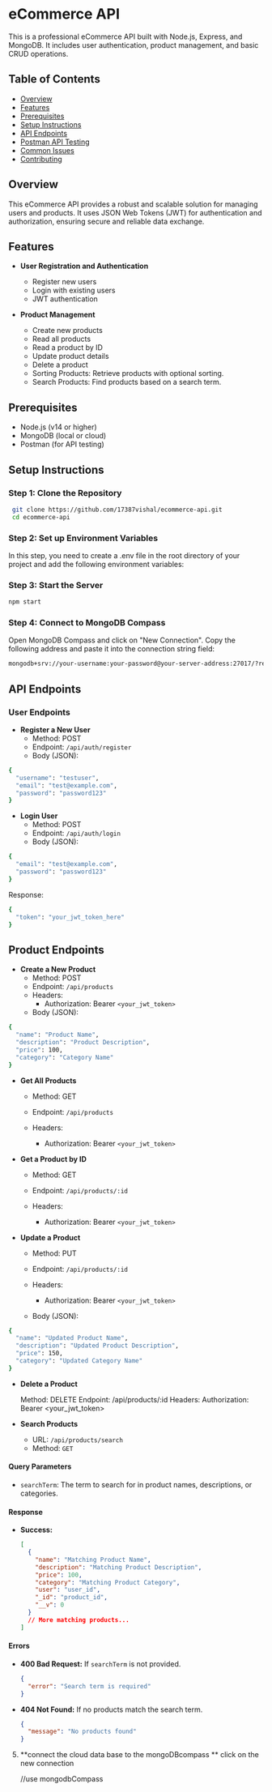 # eCommerce API

This is a professional eCommerce API built with Node.js, Express, and MongoDB. It includes user authentication, product management, and basic CRUD operations.

## Table of Contents

- [Overview](#overview)
- [Features](#features)
- [Prerequisites](#prerequisites)
- [Setup Instructions](#setup-instructions)
- [API Endpoints](#api-endpoints)
- [Postman API Testing](#postman-api-testing)
- [Common Issues](#common-issues)
- [Contributing](#contributing)

## Overview

This eCommerce API provides a robust and scalable solution for managing users and
products. It uses JSON Web Tokens (JWT) for authentication and authorization, ensuring
secure and reliable data exchange.

## Features

- **User Registration and Authentication**

  - Register new users
  - Login with existing users
  - JWT authentication

- **Product Management**
  - Create new products
  - Read all products
  - Read a product by ID
  - Update product details
  - Delete a product
  - Sorting Products: Retrieve products with optional sorting.
  - Search Products: Find products based on a search term.

## Prerequisites

- Node.js (v14 or higher)
- MongoDB (local or cloud)
- Postman (for API testing)

## Setup Instructions

### Step 1: Clone the Repository

```bash
 git clone https://github.com/17387vishal/ecommerce-api.git
 cd ecommerce-api
```

### Step 2: Set up Environment Variables

In this step, you need to create a .env file in the root directory of your project and add
the following environment variables:

### Step 3: Start the Server

```bash
npm start
```

### Step 4: Connect to MongoDB Compass

Open MongoDB Compass and click on "New Connection".
Copy the following address and paste it into the connection string field:

```bash
mongodb+srv://your-username:your-password@your-server-address:27017/?retryWrites=true&w=majority&appName=YourAppName
```

## API Endpoints

### User Endpoints

- **Register a New User**
  - Method: POST
  - Endpoint: `/api/auth/register`
  - Body (JSON):

```bash
{
  "username": "testuser",
  "email": "test@example.com",
  "password": "password123"
}
```

- **Login User**
  - Method: POST
  - Endpoint: `/api/auth/login`
  - Body (JSON):

```bash
{
  "email": "test@example.com",
  "password": "password123"
}
```

Response:

```bash
{
  "token": "your_jwt_token_here"
}
```

## Product Endpoints

- **Create a New Product**
  - Method: POST
  - Endpoint: `/api/products`
  - Headers:
    - Authorization: Bearer `<your_jwt_token>`
  - Body (JSON):

```bash
{
  "name": "Product Name",
  "description": "Product Description",
  "price": 100,
  "category": "Category Name"
}
```

- **Get All Products**

  - Method: GET
  - Endpoint: `/api/products`
  - Headers:

    - Authorization: Bearer `<your_jwt_token>`

- **Get a Product by ID**

  - Method: GET
  - Endpoint: `/api/products/:id`
  - Headers:

    - Authorization: Bearer `<your_jwt_token>`

- **Update a Product**

  - Method: PUT
  - Endpoint: `/api/products/:id`
  - Headers:

    - Authorization: Bearer `<your_jwt_token>`

  - Body (JSON):

```bash
{
  "name": "Updated Product Name",
  "description": "Updated Product Description",
  "price": 150,
  "category": "Updated Category Name"
}
```

- **Delete a Product**

  Method: DELETE
  Endpoint: /api/products/:id
  Headers:
  Authorization: Bearer <your_jwt_token>

- **Search Products**

  - URL: `/api/products/search`
  - Method: `GET`

#### Query Parameters

- `searchTerm`: The term to search for in product names, descriptions, or categories.

#### Response

- **Success:**

  ```json
  [
    {
      "name": "Matching Product Name",
      "description": "Matching Product Description",
      "price": 100,
      "category": "Matching Product Category",
      "user": "user_id",
      "_id": "product_id",
      "__v": 0
    }
    // More matching products...
  ]
  ```

#### Errors

- **400 Bad Request:** If `searchTerm` is not provided.

  ```json
  {
    "error": "Search term is required"
  }
  ```

- **404 Not Found:** If no products match the search term.

  ```json
  {
    "message": "No products found"
  }
  ```

5. **connect the cloud data base to the mongoDBcompass **
   click on the new connection

   //use mongodbCompass
